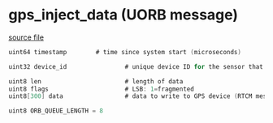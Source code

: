 # gps_inject_data (UORB message)



[source file](https://github.com/PX4/PX4-Autopilot/blob/main/msg/gps_inject_data.msg)

```c
uint64 timestamp		# time since system start (microseconds)

uint32 device_id                # unique device ID for the sensor that does not change between power cycles

uint8 len                       # length of data
uint8 flags                     # LSB: 1=fragmented
uint8[300] data                 # data to write to GPS device (RTCM message)

uint8 ORB_QUEUE_LENGTH = 8

```
